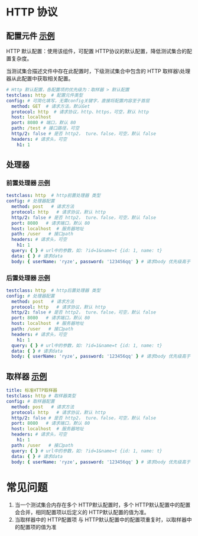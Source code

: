 # HTTP 协议

## 配置元件 [示例](../template/配置元件/http_defaults.yaml)

HTTP 默认配置：使用该组件，可配置 HTTP协议的默认配置，降低测试集合的配置复杂度。

当测试集合描述文件中存在此配置时，下级测试集合中包含的 HTTP 取样器\处理器从此配置中获取相关配置。

```yaml
# Http 默认配置，各配置项的优先级为：取样器 > 默认配置
testclass: http  # 配置元件类型
config: # 可简化填写，无需config关键字，直接将配置内容至于首层
  method: GET  # 请求方法，默认Get
  protocol: http  # 请求协议，http、https，可空，默认 http
  host: localhost
  port: 8080 # 端口，默认 80
  path: /test # 接口路径，可空
  http/2: false # 是否 http2， ture、false，可空，默认 false
  headers: # 请求头，可空
    h1: 1
```

## 处理器

### 前置处理器 [示例](../template/处理器/http_preprocessor.yaml)

```yaml
testclass: http  # http前置处理器 类型
config: # 处理器配置
  method: post   # 请求方法
  protocol: http   # 请求协议，默认 http
  http/2: false # 是否 http2， ture、false，可空，默认 false
  port: 8080   # 请求端口，默认 80
  host: localhost  # 服务器地址
  path: /user   # 接口path
  headers: # 请求头，可空
    h1: 1
  query: { } # url中的参数，如: ?id=1&name=t {id: 1, name: t}
  data: { } # 请求data
  body: { userName: 'ryze', password: '123456qq' } # 请求body 优先级高于 data
```

### 后置处理器 [示例](../template/处理器/http_postprocessor.yaml)

```yaml
testclass: http  # http后置处理器 类型
config: # 处理器配置
  method: post   # 请求方法
  protocol: http   # 请求协议，默认 http
  http/2: false # 是否 http2， ture、false，可空，默认 false
  port: 8080   # 请求端口，默认 80
  host: localhost  # 服务器地址
  path: /user   # 接口path
  headers: # 请求头，可空
    h1: 1
  query: { } # url中的参数，如: ?id=1&name=t {id: 1, name: t}
  data: { } # 请求data
  body: { userName: 'ryze', password: '123456qq' } # 请求body 优先级高于 data
```

## 取样器 [示例](../template/取样器/http_sampler.yaml)

```yaml
title: 标准HTTP取样器
testclass: http # 取样器类型
config: # 取样器配置
  method: post   # 请求方法
  protocol: http   # 请求协议，默认 http
  http/2: false # 是否 http2， ture、false，可空，默认 false
  port: 8080   # 请求端口，默认 80
  host: localhost  # 服务器地址
  headers: # 请求头，可空
    h1: 1
  path: /user   # 接口path
  query: { } # url中的参数，如: ?id=1&name=t {id: 1, name: t}
  data: { } # 请求data
  body: { userName: 'ryze', password: '123456qq' } # 请求body 优先级高于 data
```

# 常见问题

1. 当一个测试集合内存在多个 HTTP默认配置时，多个 HTTP默认配置中的配置会合并，相同配置项以后定义的 HTTP默认配置的值为准。
2. 当取样器中的 HTTP配置项 与 HTTP默认配置中的配置项重复时，以取样器中的配置项的值为准